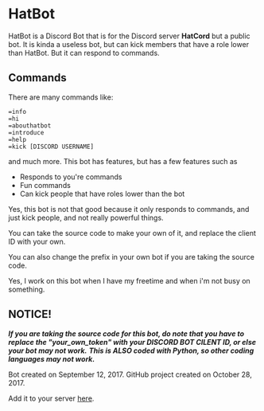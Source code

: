 # HatBot

HatBot is a Discord Bot that is for the Discord server **HatCord** but a public bot. It is kinda a useless bot, but can kick members that have a role lower than HatBot. But it can respond to commands.

## Commands
There are many commands like:
```
=info
=hi
=abouthatbot
=introduce
=help
=kick [DISCORD USERNAME]
```
and much more. This bot has features, but has a few features such as
- Responds to you're commands
- Fun commands
- Can kick people that have roles lower than the bot

Yes, this bot is not that good because it only responds to commands, and just kick people, and not really powerful things.

You can take the source code to make your own of it, and replace the client ID with your own.

You can also change the prefix in your own bot if you are taking the source code.

Yes, I work on this bot when I have my freetime and when i'm not busy on something.

## NOTICE!

**_If you are taking the source code for this bot, do note that you have to replace the "your_own_token" with your DISCORD BOT CILENT ID, or else your bot may not work._** **_This is ALSO coded with Python, so other coding languages may not work._**

Bot created on September 12, 2017. GitHub project created on October 28, 2017.

Add it to your server [here](https://discordapp.com/oauth2/authorize?client_id=357242427871985664&scope=bot&permissions=0).
